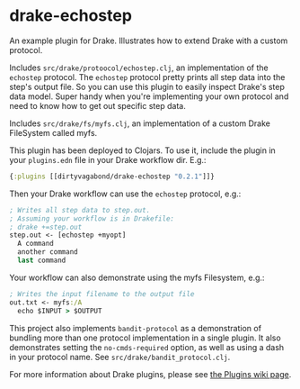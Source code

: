 drake-echostep
==============

An example plugin for Drake. Illustrates how to extend Drake with a custom protocol.

Includes `src/drake/protoocol/echostep.clj`, an implementation of the `echostep`
protocol. The `echostep` protocol pretty prints all step data into the step's
 output file. So you can use this plugin to easily inspect Drake's step data
 model. Super handy when you're implementing your own protocol and need to know
 how to get out specific step data.

Includes `src/drake/fs/myfs.clj`, an implementation of a custom Drake FileSystem
called myfs.

This plugin has been deployed to Clojars. To use it, include the plugin in your
`plugins.edn` file in your Drake workflow dir. E.g.:
```clojure
{:plugins [[dirtyvagabond/drake-echostep "0.2.1"]]}
```

Then your Drake workflow can use the `echostep` protocol, e.g.:

```clojure
; Writes all step data to step.out.
; Assuming your workflow is in Drakefile:
; drake +=step.out
step.out <- [echostep +myopt]
  A command
  another command
  last command
```

Your workflow can also demonstrate using the myfs Filesystem, e.g.:

```clojure
; Writes the input filename to the output file
out.txt <- myfs:/A
  echo $INPUT > $OUTPUT
```

This project also implements `bandit-protocol` as a demonstration of bundling
more than one protocol implementation in a single plugin. It also demonstrates
setting the `no-cmds-required` option, as well as using a dash in your protocol
name. See `src/drake/bandit_protocol.clj`.

For more information about Drake plugins, please see
[the Plugins wiki page](https://github.com/Factual/drake/wiki/Plugins).
